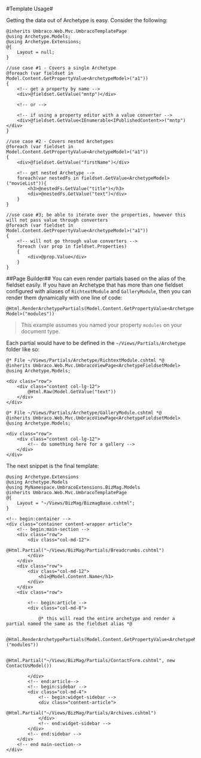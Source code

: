 #Template Usage#

Getting the data out of Archetype is easy.  Consider the following:

```
@inherits Umbraco.Web.Mvc.UmbracoTemplatePage
@using Archetype.Models;
@using Archetype.Extensions;
@{
    Layout = null;
}

//use case #1 - Covers a single Archetype
@foreach (var fieldset in Model.Content.GetPropertyValue<ArchetypeModel>("a1"))
{
    <!-- get a property by name -->
    <div>@fieldset.GetValue("mntp")</div>
    
    <!-- or -->
    
    <!-- if using a property editor with a value converter -->
    <div>@fieldset.GetValue<IEnumerable<IPublishedContent>>("mntp")</div>
}

//use case #2 - Covers nested Archetypes
@foreach (var fieldset in Model.Content.GetPropertyValue<ArchetypeModel>("a1"))
{
    <div>@fieldset.GetValue("firstName")</div>
    
    <!-- get nested Archetype -->
    foreach(var nestedFs in fieldset.GetValue<ArchetypeModel>("movieList")){
        <h3>@nestedFs.GetValue("title")</h3>
        <div>@nestedFs.GetValue("text")</div>
    }
}

//use case #3; be able to iterate over the properties, however this will not pass value through converters
@foreach (var fieldset in Model.Content.GetPropertyValue<ArchetypeModel>("a1"))
{
    <!-- will not go through value converters -->
    foreach (var prop in fieldset.Properties)
    {
        <div>@prop.Value</div>
    }
}
```

##Page Builder##
You can even render partials based on the alias of the fieldset easily.   If you have an Archetype that has more than one fieldset configured with aliases of `RichtextModule` and `GalleryModule`, then you can render them dynamically with one line of code: 

`@Html.RenderArchetypePartials(Model.Content.GetPropertyValue<ArchetypeModel>("modules"))`

>This example assumes you named your property `modules` on your document type.

Each partial would have to be defined in the `~/Views/Partials/Archetype` folder like so:

```
@* File ~/Views/Partials/Archetype/RichtextModule.cshtml *@
@inherits Umbraco.Web.Mvc.UmbracoViewPage<ArchetypeFieldsetModel>
@using Archetype.Models;

<div class="row">
    <div class="content col-lg-12">
        @Html.Raw(Model.GetValue("text"))
    </div>
</div>
```

```
@* File ~/Views/Partials/Archetype/GalleryModule.cshtml *@
@inherits Umbraco.Web.Mvc.UmbracoViewPage<ArchetypeFieldsetModel>
@using Archetype.Models;

<div class="row">
    <div class="content col-lg-12">
        <!-- do something here for a gallery -->
    </div>
</div>
```



The next snippet is the final template:

```
@using Archetype.Extensions
@using Archetype.Models
@using MyNamespace.UmbracoExtensions.BizMag.Models
@inherits Umbraco.Web.Mvc.UmbracoTemplatePage
@{
    Layout = "~/Views/BizMag/BizmagBase.cshtml";
}

<!-- begin:container -->
<div class="container content-wrapper article">
    <!-- begin:main-section -->
    <div class="row">
        <div class="col-md-12">
            @Html.Partial("~/Views/BizMag/Partials/Breadcrumbs.cshtml")
        </div>
    </div>
    <div class="row">
        <div class="col-md-12">
            <h1>@Model.Content.Name</h1>
        </div>
    </div>
    <div class="row">

        <!-- begin:article -->
        <div class="col-md-8">

            @* this will read the entire archetype and render a partial named the same as the fieldset alias *@         

            @Html.RenderArchetypePartials(Model.Content.GetPropertyValue<ArchetypeModel>("modules"))

            @Html.Partial("~/Views/BizMag/Partials/ContactForm.cshtml", new ContactUsModel())

        </div>
        <!-- end:article-->
        <!-- begin:sidebar -->
        <div class="col-md-4">
            <!-- begin:widget-sidebar -->
            <div class="content-article">
                @Html.Partial("~/Views/BizMag/Partials/Archives.cshtml")
            </div>
            <!-- end:widget-sidebar -->
        </div>
        <!-- end:sidebar -->
    </div>
    <!-- end main-section-->
</div>
```

